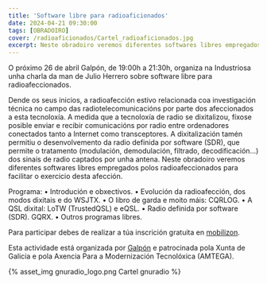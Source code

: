 ```yaml
---
title: 'Software libre para radioaficionados'
date: 2024-04-21 09:30:00
tags: [OBRADOIRO]
cover: /radioaficionados/Cartel_radioaficionados.jpg
excerpt: Neste obradoiro veremos diferentes softwares libres empregados polos radioafeccionados para facilitar o exercicio desta afección.
---
```


O próximo 26 de abril Galpón, de 19:00h a 21:30h, organiza na Industriosa unha charla da man de Julio Herrero sobre software libre para radioafeccionados.

Dende os seus inicios, a radioafección estivo relacionada coa investigación técnica no campo das radiotelecomunicacións por parte dos afeccionados a esta tecnoloxía. A medida que a tecnoloxía de radio se dixitalizou, fíxose posible enviar e recibir comunicacións por radio entre ordenadores conectados tanto a Internet como transceptores. A dixitalización tamén permitiu o desenvolvemento da radio definida por software (SDR), que permite o tratamento (modulación, demodulación, filtrado, decodificación...) dos sinais de radio captados por unha antena. Neste obradoiro veremos diferentes softwares libres empregados polos radioafeccionados para facilitar o exercicio desta afección.

Programa:
• Introdución e obxectivos.
• Evolución da radioafección, dos modos dixitais e do WSJTX. 
• O libro de garda e moito máis: CQRLOG.
• A QSL dixital: LoTW (TrustedQSL) e eQSL.
• Radio definida por software (SDR). GQRX.
• Outros programas libres.

Para participar debes de realizar a túa inscrición gratuita en [mobilizon](https://mobilizon.fr/events/0e39d53f-b800-4374-892f-b299f5a4896f).

Esta actividade está organizada por [Galpón](https://www.galpon.org) e patrocinada pola Xunta de Galicia e pola Axencia Para a Modernización Tecnolóxica (AMTEGA).


{% asset_img gnuradio_logo.png Cartel gnuradio %}
